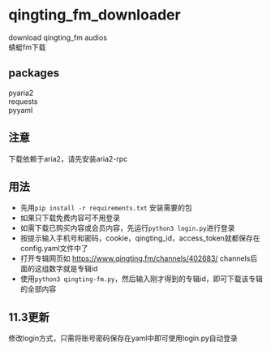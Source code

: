 # qingting_fm_downloader
 download qingting_fm audios  
 蜻蜓fm下载

 ## packages
 pyaria2  
 requests    
 pyyaml
## 注意
下载依赖于aria2，请先安装aria2-rpc

 ## 用法
 - 先用`pip install -r requirements.txt` 安装需要的包
 - 如果只下载免费内容可不用登录
 - 如需下载已购买内容或会员内容，先运行`python3 login.py`进行登录
 - 按提示输入手机号和密码，cookie，qingting_id，access_token就都保存在config.yaml文件中了
 - 打开专辑网页如  https://www.qingting.fm/channels/402683/  channels后面的这组数字就是专辑id
 - 使用`python3 qingting-fm.py`，然后输入刚才得到的专辑id，即可下载该专辑的全部内容

## 11.3更新
修改login方式，只需将账号密码保存在yaml中即可使用login.py自动登录